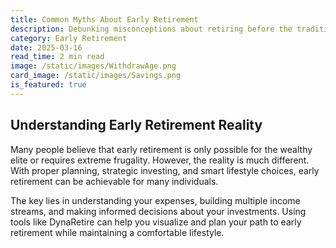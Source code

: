 ```yaml
---
title: Common Myths About Early Retirement
description: Debunking misconceptions about retiring before the traditional age of 65
category: Early Retirement
date: 2025-03-16
read_time: 2 min read
image: /static/images/WithdrawAge.png
card_image: /static/images/Savings.png
is_featured: true
---
```


## Understanding Early Retirement Reality

Many people believe that early retirement is only possible for the wealthy elite or requires extreme frugality. However, the reality is much different. With proper planning, strategic investing, and smart lifestyle choices, early retirement can be achievable for many individuals.

The key lies in understanding your expenses, building multiple income streams, and making informed decisions about your investments. Using tools like DynaRetire can help you visualize and plan your path to early retirement while maintaining a comfortable lifestyle.